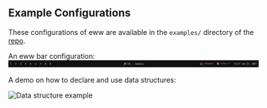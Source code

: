 ## Example Configurations

These configurations of eww are available in the `examples/` directory of the [repo](https://github.com/elkowar/eww).

An eww bar configuration:
![Example bar](https://github.com/elkowar/eww/raw/master/examples/eww-bar/eww-bar.png)

A demo on how to declare and use data structures:

![Data structure example](https://github.com/elkowar/eww/raw/master/examples/data-structures/data-structures-preview.png)
